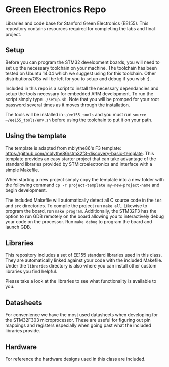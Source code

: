 # Green Electronics Repo
Libraries and code base for Stanford Green Electronics (EE155). This repository contains resources required for completing the labs and final project.

## Setup

Before you can program the STM32 development boards, you will need to set up the necessary toolchain on your machine. The toolchain has been tested on Ubuntu 14.04 which we suggest using for this toolchain. Other distributions/OSs will be left for you to setup and debug if you wish :).

Included in this repo is a script to install the necessary dependancies and setup the tools necessary for embedded ARM development. To run the script simply type `./setup.sh`. Note that you will be promped for your root password several times as it moves through the installation.

The tools will be installed in `~/ee155_tools` and you must run `source ~/ee155_tools/env.sh` before using the toolchain to put it on your path.

## Using the template

The template is adapted from mblythe86's F3 template: https://github.com/mblythe86/stm32f3-discovery-basic-template. This template provides an easy starter project that can take advantage of the standard libraries provided by STMicroelectronics and interface with a simple Makefile.

When starting a new project simply copy the template into a new folder with the following command `cp -r project-template my-new-project-name` and begin development.

The included Makefile will automatically detect all C source code in the `inc` and `src` directories. To compile the project run `make all`. Likewise to program the board, run `make program`. Additionally, the STM32F3 has the option to run GDB remotely on the board allowing you to interactively debug your code on the processor. Run `make debug` to program the board and launch GDB.

## Libraries

This repository includes a set of EE155 standard libraries used in this class. They are automatically linked against your code with the included Makefile. Under the `libraries` directory is also where you can install other custom libraries you find helpful.

Please take a look at the libraries to see what functionality is available to you.

## Datasheets

For convenience we have the most used datasheets when developing for the STM32F303 microprocessor. These are useful for figuring out pin mappings and registers especially when going past what the included libraries provide.

## Hardware

For reference the hardware designs used in this class are included.
